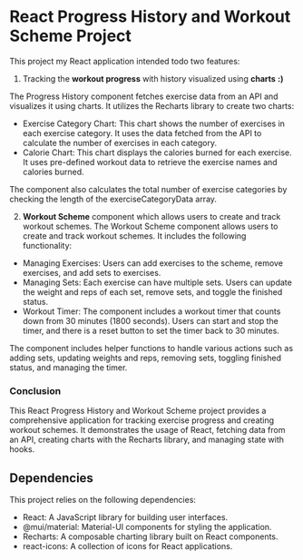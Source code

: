    # React Progress History and Workout Scheme Project



This project my React application intended todo two features: 
1. Tracking the **workout progress** with history visualized using **charts** **:)** 

The Progress History component fetches exercise data from an API and visualizes it using charts. It utilizes the Recharts library to create two charts:
 - Exercise Category Chart: This chart shows the number of exercises in each exercise category. It uses the data fetched from the API to calculate the number of exercises in each category.
 - Calorie Chart: This chart displays the calories burned for each exercise. It uses pre-defined workout data to retrieve the exercise names and calories burned.

The component also calculates the total number of exercise categories by checking the length of the exerciseCategoryData array.

2. **Workout Scheme** component which allows users to create and track workout schemes.
The Workout Scheme component allows users to create and track workout schemes. It includes the following functionality:

 -  Managing Exercises: Users can add exercises to the scheme, remove exercises, and add sets to exercises.
 -  Managing Sets: Each exercise can have multiple sets. Users can update the weight and reps of each set, remove sets, and toggle the finished status.
 - Workout Timer: The component includes a workout timer that counts down from 30 minutes (1800 seconds). Users can start and stop the timer, and there is a reset button to set the timer back to 30 minutes.

 The component includes helper functions to handle various actions such as adding sets, updating weights and reps, removing sets, toggling finished status, and managing the timer.

 
 
 ### Conclusion
 This React Progress History and Workout Scheme project provides a comprehensive application for tracking exercise progress and creating workout schemes. It demonstrates the usage of React, fetching data from an API, creating charts with the Recharts library, and managing state with hooks. 

   ## Dependencies


This project relies on the following dependencies:

 - React: A JavaScript library for building user interfaces.
 - @mui/material: Material-UI components for styling the application.
 - Recharts: A composable charting library built on React components.
 - react-icons: A collection of icons for React applications.